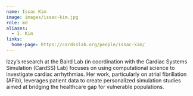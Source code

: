 ```yaml
---
name: Issac Kim
image: images/issac-kim.jpg
role: md
aliases:
  - I. Kim
links:
  home-page: https://cardsslab.org/people/issac-kim/
---
```


Izzy’s research at the Baird Lab (in coordination with the Cardiac Systems Simulation (CardSS) Lab) focuses on using computational science to investigate cardiac arrhythmias. Her work, particularly on atrial fibrillation (AFib), leverages patient data to create personalized simulation studies aimed at bridging the healthcare gap for vulnerable populations.